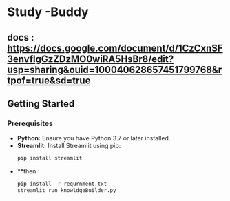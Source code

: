 # Study -Buddy
## docs : https://docs.google.com/document/d/1CzCxnSF3envflgGzZDzMO0wiRA5HsBr8/edit?usp=sharing&ouid=100040628657451799768&rtpof=true&sd=true
## Getting Started

### Prerequisites
* **Python:** Ensure you have Python 3.7 or later installed.
* **Streamlit:** Install Streamlit using pip:
  ```bash
  pip install streamlit
* **then :
  ```bash
  pip install -r requrnment.txt
  streamlit run knowldgeBuilder.py







